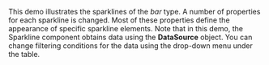 This demo illustrates the sparklines of&nbsp;the _bar_ type. A&nbsp;number of&nbsp;properties for each sparkline is&nbsp;changed. Most of&nbsp;these properties define the appearance of&nbsp;specific sparkline elements. Note that in&nbsp;this demo, the Sparkline component obtains data using the **DataSource** object. You can change filtering conditions for the data using the drop-down menu under the table.